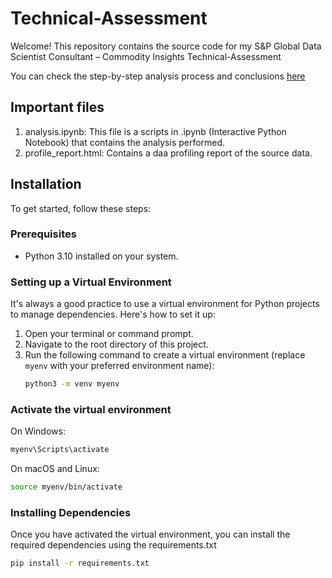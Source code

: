# Technical-Assessment

Welcome! This repository contains the source code for my S&P Global Data Scientist Consultant – Commodity Insights Technical-Assessment 

You can check the step-by-step analysis process and conclusions [here](https://jairo.digital/Technical-Assessment/)

## Important files

1. analysis.ipynb: This file is a scripts in .ipynb (Interactive Python Notebook) that contains the analysis performed.
1. profile_report.html: Contains a daa profiling report of the source data.

## Installation

To get started, follow these steps:

### Prerequisites

- Python 3.10 installed on your system.

### Setting up a Virtual Environment

It's always a good practice to use a virtual environment for Python projects to manage dependencies. Here's how to set it up:

1. Open your terminal or command prompt.
2. Navigate to the root directory of this project.
3. Run the following command to create a virtual environment (replace `myenv` with your preferred environment name):
   ```bash
   python3 -m venv myenv
   ```

### Activate the virtual environment
On Windows:
   ```bash
   myenv\Scripts\activate
   ```
On macOS and Linux:
   ```bash
   source myenv/bin/activate
   ```

### Installing Dependencies

Once you have activated the virtual environment, you can install the required dependencies using the requirements.txt
   ```bash
   pip install -r requirements.txt
   ```